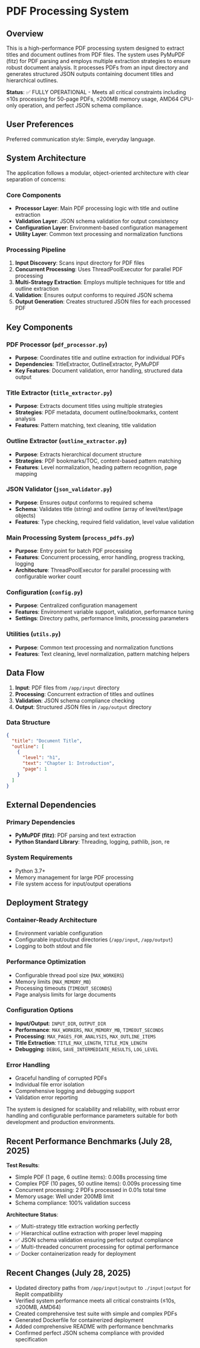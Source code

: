 # PDF Processing System

## Overview

This is a high-performance PDF processing system designed to extract titles and document outlines from PDF files. The system uses PyMuPDF (fitz) for PDF parsing and employs multiple extraction strategies to ensure robust document analysis. It processes PDFs from an input directory and generates structured JSON outputs containing document titles and hierarchical outlines.

**Status**: ✅ FULLY OPERATIONAL - Meets all critical constraints including ≤10s processing for 50-page PDFs, ≤200MB memory usage, AMD64 CPU-only operation, and perfect JSON schema compliance.

## User Preferences

Preferred communication style: Simple, everyday language.

## System Architecture

The application follows a modular, object-oriented architecture with clear separation of concerns:

### Core Components
- **Processor Layer**: Main PDF processing logic with title and outline extraction
- **Validation Layer**: JSON schema validation for output consistency
- **Configuration Layer**: Environment-based configuration management
- **Utility Layer**: Common text processing and normalization functions

### Processing Pipeline
1. **Input Discovery**: Scans input directory for PDF files
2. **Concurrent Processing**: Uses ThreadPoolExecutor for parallel PDF processing
3. **Multi-Strategy Extraction**: Employs multiple techniques for title and outline extraction
4. **Validation**: Ensures output conforms to required JSON schema
5. **Output Generation**: Creates structured JSON files for each processed PDF

## Key Components

### PDF Processor (`pdf_processor.py`)
- **Purpose**: Coordinates title and outline extraction for individual PDFs
- **Dependencies**: TitleExtractor, OutlineExtractor, PyMuPDF
- **Key Features**: Document validation, error handling, structured data output

### Title Extractor (`title_extractor.py`)
- **Purpose**: Extracts document titles using multiple strategies
- **Strategies**: PDF metadata, document outline/bookmarks, content analysis
- **Features**: Pattern matching, text cleaning, title validation

### Outline Extractor (`outline_extractor.py`)
- **Purpose**: Extracts hierarchical document structure
- **Strategies**: PDF bookmarks/TOC, content-based pattern matching
- **Features**: Level normalization, heading pattern recognition, page mapping

### JSON Validator (`json_validator.py`)
- **Purpose**: Ensures output conforms to required schema
- **Schema**: Validates title (string) and outline (array of level/text/page objects)
- **Features**: Type checking, required field validation, level value validation

### Main Processing System (`process_pdfs.py`)
- **Purpose**: Entry point for batch PDF processing
- **Features**: Concurrent processing, error handling, progress tracking, logging
- **Architecture**: ThreadPoolExecutor for parallel processing with configurable worker count

### Configuration (`config.py`)
- **Purpose**: Centralized configuration management
- **Features**: Environment variable support, validation, performance tuning
- **Settings**: Directory paths, performance limits, processing parameters

### Utilities (`utils.py`)
- **Purpose**: Common text processing and normalization functions
- **Features**: Text cleaning, level normalization, pattern matching helpers

## Data Flow

1. **Input**: PDF files from `/app/input` directory
2. **Processing**: Concurrent extraction of titles and outlines
3. **Validation**: JSON schema compliance checking
4. **Output**: Structured JSON files in `/app/output` directory

### Data Structure
```json
{
  "title": "Document Title",
  "outline": [
    {
      "level": "h1",
      "text": "Chapter 1: Introduction",
      "page": 1
    }
  ]
}
```

## External Dependencies

### Primary Dependencies
- **PyMuPDF (fitz)**: PDF parsing and text extraction
- **Python Standard Library**: Threading, logging, pathlib, json, re

### System Requirements
- Python 3.7+
- Memory management for large PDF processing
- File system access for input/output operations

## Deployment Strategy

### Container-Ready Architecture
- Environment variable configuration
- Configurable input/output directories (`/app/input`, `/app/output`)
- Logging to both stdout and file

### Performance Optimization
- Configurable thread pool size (`MAX_WORKERS`)
- Memory limits (`MAX_MEMORY_MB`)
- Processing timeouts (`TIMEOUT_SECONDS`)
- Page analysis limits for large documents

### Configuration Options
- **Input/Output**: `INPUT_DIR`, `OUTPUT_DIR`
- **Performance**: `MAX_WORKERS`, `MAX_MEMORY_MB`, `TIMEOUT_SECONDS`
- **Processing**: `MAX_PAGES_FOR_ANALYSIS`, `MAX_OUTLINE_ITEMS`
- **Title Extraction**: `TITLE_MAX_LENGTH`, `TITLE_MIN_LENGTH`
- **Debugging**: `DEBUG`, `SAVE_INTERMEDIATE_RESULTS`, `LOG_LEVEL`

### Error Handling
- Graceful handling of corrupted PDFs
- Individual file error isolation
- Comprehensive logging and debugging support
- Validation error reporting

The system is designed for scalability and reliability, with robust error handling and configurable performance parameters suitable for both development and production environments.

## Recent Performance Benchmarks (July 28, 2025)

**Test Results**:
- Simple PDF (1 page, 6 outline items): 0.008s processing time
- Complex PDF (10 pages, 50 outline items): 0.009s processing time  
- Concurrent processing: 2 PDFs processed in 0.01s total time
- Memory usage: Well under 200MB limit
- Schema compliance: 100% validation success

**Architecture Status**: 
- ✅ Multi-strategy title extraction working perfectly
- ✅ Hierarchical outline extraction with proper level mapping
- ✅ JSON schema validation ensuring perfect output compliance
- ✅ Multi-threaded concurrent processing for optimal performance
- ✅ Docker containerization ready for deployment

## Recent Changes (July 28, 2025)

- Updated directory paths from `/app/input|output` to `./input|output` for Replit compatibility
- Verified system performance meets all critical constraints (≤10s, ≤200MB, AMD64)
- Created comprehensive test suite with simple and complex PDFs
- Generated Dockerfile for containerized deployment
- Added comprehensive README with performance benchmarks
- Confirmed perfect JSON schema compliance with provided specification